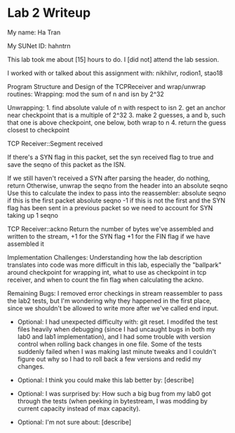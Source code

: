 Lab 2 Writeup
=============

My name: Ha Tran

My SUNet ID: hahntrn

This lab took me about [15] hours to do. I [did not] attend the lab session.

I worked with or talked about this assignment with: nikhilvr, rodion1, stao18

Program Structure and Design of the TCPReceiver and wrap/unwrap routines:
Wrapping: mod the sum of n and isn by 2^32

Unwrapping: 
    1. find absolute valule of n with respect to isn
    2. get an anchor near checkpoint that is a multiple of 2^32
    3. make 2 guesses, a and b, such that one is above checkpoint, one below,
        both wrap to n
    4. return the guess closest to checkpoint

TCP Receiver::Segment received

If there's a SYN flag in this packet, set the syn received flag to true 
and save the seqno of this packet as the ISN.

If we still haven't received a SYN after parsing the header, do nothing, return
Otherwise, unwrap the seqno from the header into an absolute seqno 
Use this to calculate the index to pass into the reassembler:
    absolute seqno    if this is the first packet 
    absolute seqno -1 if this is not the first
        and the SYN flag has been sent in a previous packet
        so we need to account for SYN taking up 1 seqno

TCP Receiver::ackno
Return the number of bytes we've assembled and written to the stream,
+1 for the SYN flag
+1 for the FIN flag if we have assembled it


Implementation Challenges:
Understanding how the lab description translates into code was more difficult
in this lab, especially the "ballpark" around checkpoint for wrapping int, 
what to use as checkpoint in tcp receiver, and when to count the fin flag
when calculating the ackno. 

Remaining Bugs:
I removed error checkings in stream reassembler to pass the lab2 tests,
but I'm wondering why they happened in the first place, since we shouldn't
be allowed to write more after we've called end input.

- Optional: I had unexpected difficulty with: 
git reset. I modifed the test files heavily when debugging (since I had 
uncaught bugs in both my lab0 and lab1 implementation), and I had some 
trouble with version control when rolling back changes in one file. 
Some of the tests suddenly failed when I was making last minute tweaks and 
I couldn't figure out why so I had to roll back a few versions and redid 
my changes.

- Optional: I think you could make this lab better by: [describe]

- Optional: I was surprised by:
How such a big bug from my lab0 got through the tests (when peeking in
bytestream, I was modding by current capacity instead of max capacity).

- Optional: I'm not sure about: [describe]
